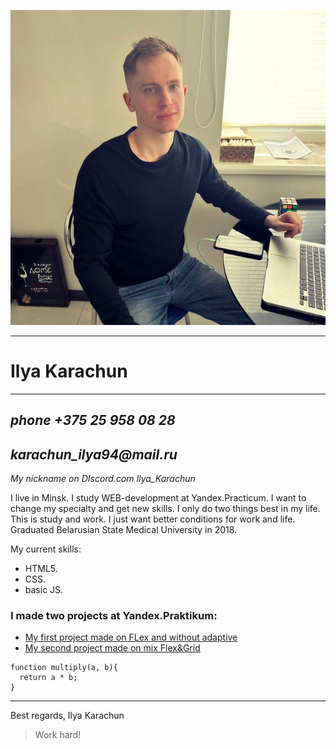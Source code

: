 ![my photo](./images/avatar.jpg)
***
# Ilya Karachun
***
## _phone +375 25 958 08 28_ 
## _karachun_ilya94@mail.ru_
*My nickname on DIscord.com Ilya_Karachun*

I live in Minsk.  I study WEB-development at Yandex.Practicum. I want to change my specialty and get new skills. I only do two things best in my life. This is study and work. I just want better conditions for work and life. Graduated Belarusian State Medical University in 2018.

My current skills:
- HTML5.
- CSS.
- basic JS.


### I made two projects at Yandex.Praktikum:
- [My first project made on FLex and without adaptive](https://ilyakarachun.github.io/ikarachun.com/)
- [My second project made on mix Flex&Grid](https://ilyakarachun.github.io/russian-travel/)

```
function multiply(a, b){
  return a * b;
}
```
***
Best regards, Ilya Karachun

>Work hard!